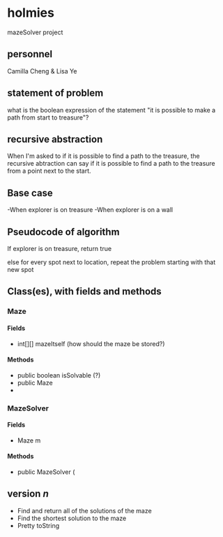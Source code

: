 # holmies
mazeSolver project

## personnel
Camilla Cheng & Lisa Ye

## statement of problem
what is the boolean expression of the statement
  "it is possible to make a path from start to treasure"?

## recursive abstraction
When I'm asked to 
  if it is possible to find a path to the treasure,
the recursive abtraction can say
  if it is possible to find a path to the treasure from a point next to the start.

## Base case
-When explorer is on treasure
-When explorer is on a wall

## Pseudocode of algorithm
If explorer is on treasure, return true

else for every spot next to location,
repeat the problem starting with that new spot


## Class(es), with fields and methods
### Maze
#### Fields
- int[][] mazeItself (how should the maze be stored?)

#### Methods
- public boolean isSolvable (?)
- public Maze
- 

### MazeSolver
#### Fields
- Maze m

#### Methods
- public MazeSolver (

## version *n*
- Find and return all of the solutions of the maze
- Find the shortest solution to the maze
- Pretty toString
